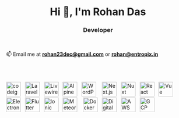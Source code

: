 <h1 align="center">Hi 👋, I'm Rohan Das</h1>
<h3 align="center">Developer</h3>

<br/>

<!-- - 🔭 I’m currently working on [Discord Movie Bot](https://github.com/rohan2388/discord-movie-bot) -->

<!-- - 🌱 I’m currently learning **Flutter** -->

📫 Email me at **rohan23dec@gmail.com** or **rohan@entropix.in**

<br/><br/>

<p align="left">
  <img src="https://cdn.jsdelivr.net/gh/devicons/devicon@latest/icons/codeigniter/codeigniter-plain-wordmark.svg" alt="codeigniter" width="40" height="40" /> 
  &nbsp;
  <img src="https://cdn.jsdelivr.net/gh/devicons/devicon@latest/icons/laravel/laravel-original.svg" alt="Laravel" width="40" height="40"/> 
  &nbsp;
  <img src="https://cdn.jsdelivr.net/gh/devicons/devicon@latest/icons/livewire/livewire-original-wordmark.svg" alt="Livewire" width="40" height="40"/> 
  &nbsp;
  <img src="https://cdn.jsdelivr.net/gh/devicons/devicon@latest/icons/alpinejs/alpinejs-original.svg" alt="AlpineJs" width="40" height="40"/> 
  &nbsp;
  <img src="https://cdn.jsdelivr.net/gh/devicons/devicon@latest/icons/wordpress/wordpress-original.svg" alt="WordPress" width="40" height="40"/> 
  &nbsp;&nbsp;
  <img src="https://cdn.jsdelivr.net/gh/devicons/devicon@latest/icons/nextjs/nextjs-original.svg" alt="Next.js" width="40" height="40"/> 
  &nbsp;
  <img src="https://cdn.jsdelivr.net/gh/devicons/devicon@latest/icons/nuxtjs/nuxtjs-original.svg" alt="Nuxt" width="40" height="40"/> 
  &nbsp;
  <img src="https://cdn.jsdelivr.net/gh/devicons/devicon@latest/icons/react/react-original.svg" alt="React" width="40" height="40"/> 
  &nbsp;
  <img src="https://cdn.jsdelivr.net/gh/devicons/devicon@latest/icons/vuejs/vuejs-original.svg" alt="Vue" width="40" height="40"/> 
  &nbsp;&nbsp;
  <img src="https://cdn.jsdelivr.net/gh/devicons/devicon@latest/icons/electron/electron-original.svg" alt="Electron" width="40" height="40"/> 
  &nbsp;
  <img src="https://cdn.jsdelivr.net/gh/devicons/devicon@latest/icons/flutter/flutter-original.svg" alt="Flutter" width="40" height="40"/> 
  &nbsp;
  <img src="https://cdn.jsdelivr.net/gh/devicons/devicon@latest/icons/ionic/ionic-original.svg" alt="Ionic" width="40" height="40"/> 
  &nbsp;
  <img src="https://cdn.jsdelivr.net/gh/devicons/devicon@latest/icons/meteor/meteor-original.svg" alt="Meteor" width="40" height="40"/> 
  &nbsp;&nbsp;
  <img src="https://cdn.jsdelivr.net/gh/devicons/devicon@latest/icons/docker/docker-original.svg" alt="Docker" width="40" height="40"/> 
  &nbsp;
  <img src="https://cdn.jsdelivr.net/gh/devicons/devicon@latest/icons/digitalocean/digitalocean-original.svg" alt="DigitalOcean" width="40" height="40"/> 
  &nbsp;
  <img src="https://cdn.jsdelivr.net/gh/devicons/devicon@latest/icons/amazonwebservices/amazonwebservices-original-wordmark.svg" alt="AWS" width="40" height="40"/> 
  &nbsp;
  <img src="https://cdn.jsdelivr.net/gh/devicons/devicon@latest/icons/googlecloud/googlecloud-original.svg" alt="GCP" width="40" height="40"/> 
</p>

<!-- <br/>

<p><img align="left" src="https://github-readme-stats.vercel.app/api?username=rohan2388&show_icons=true" alt="rohan2388" /></p>

<br/>

<p><img align="left" src="https://github-readme-stats.vercel.app/api/top-langs/?username=rohan2388&layout=compact&hide=html" alt="rohan2388" /></p> -->

